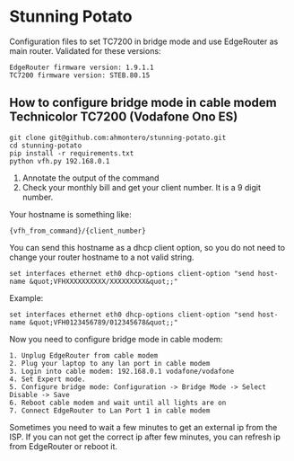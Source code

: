 # Stunning Potato
Configuration files to set TC7200 in bridge mode and use EdgeRouter as main router.
Validated for these versions:
```
EdgeRouter firmware version: 1.9.1.1
TC7200 firmware version: STEB.80.15
```

## How to configure bridge mode in cable modem Technicolor TC7200 (Vodafone Ono ES)
```
git clone git@github.com:ahmontero/stunning-potato.git
cd stunning-potato
pip install -r requirements.txt
python vfh.py 192.168.0.1
```
1. Annotate the output of the command
2. Check your monthly bill and get your client number. It is a 9 digit number. 

Your hostname is something like:
```
{vfh_from_command}/{client_number}
```
You can send this hostname as a dhcp client option, so you do not need to change 
your router hostname to a not valid string.
```
set interfaces ethernet eth0 dhcp-options client-option "send host-name &quot;VFHXXXXXXXXXX/XXXXXXXXX&quot;;"
```

Example:
```
set interfaces ethernet eth0 dhcp-options client-option "send host-name &quot;VFH0123456789/012345678&quot;;" 
```

Now you need to configure bridge mode in cable modem: 
```
1. Unplug EdgeRouter from cable modem
2. Plug your laptop to any lan port in cable modem
3. Login into cable modem: 192.168.0.1 vodafone/vodafone
4. Set Expert mode. 
5. Configure bridge mode: Configuration -> Bridge Mode -> Select Disable -> Save
6. Reboot cable modem and wait until all lights are on
7. Connect EdgeRouter to Lan Port 1 in cable modem
```

Sometimes you need to wait a few minutes to get an external ip from the ISP. If you can not get the correct ip after 
few minutes, you can refresh ip from EdgeRouter or reboot it.

